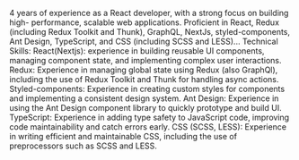 4 years of experience as a React developer, with a strong focus on building high- performance, scalable web applications. Proficient in React, Redux (including Redux Toolkit and Thunk), GraphQL, NextJs, styled-components, Ant Design, TypeScript, and CSS (including SCSS and LESS)... Technical Skills: React(Nextjs): experience in building reusable UI components, managing component state, and implementing complex user interactions. Redux: Experience in managing global state using Redux (also GraphQl), including the use of Redux Toolkit and Thunk for handling async actions. Styled-components: Experience in creating custom styles for components and implementing a consistent design system. Ant Design: Experience in using the Ant Design component library to quickly prototype and build UI. TypeScript: Experience in adding type safety to JavaScript code, improving code maintainability and catch errors early. CSS (SCSS, LESS): Experience in writing efficient and maintainable CSS, including the use of preprocessors such as SCSS and LESS.
